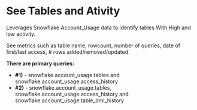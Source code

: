 # See Tables and Ativity

Leverages Snowflake Account_Usage data to identify tables With High and low activity.  

See metrics such as table  name, rowcount, number of queries, date of first/last access, # rows added/removed/updated.

**There are primary queries:**
- **#1)** - snowflake.account_usage.tables and snowflake.account_usage.access_history
-  **#2)** - snowflake.account_usage.tables, snowflake.account_usage.access_history and snowflake.account_usage.table_dml_history
